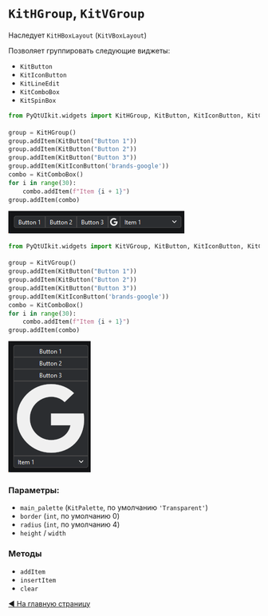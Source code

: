 # `KitHGroup`, `KitVGroup`

Наследует `KitHBoxLayout` (`KitVBoxLayout`)

Позволяет группировать следующие виджеты:
- `KitButton`
- `KitIconButton`
- `KitLineEdit`
- `KitComboBox`
- `KitSpinBox`

```python
from PyQtUIkit.widgets import KitHGroup, KitButton, KitIconButton, KitComboBox

group = KitHGroup()
group.addItem(KitButton("Button 1"))
group.addItem(KitButton("Button 2"))
group.addItem(KitButton("Button 3"))
group.addItem(KitIconButton('brands-google'))
combo = KitComboBox()
for i in range(30):
    combo.addItem(f"Item {i + 1}")
group.addItem(combo)
```
![img_1.png](img/img_25.png)


```python
from PyQtUIkit.widgets import KitVGroup, KitButton, KitIconButton, KitComboBox

group = KitVGroup()
group.addItem(KitButton("Button 1"))
group.addItem(KitButton("Button 2"))
group.addItem(KitButton("Button 3"))
group.addItem(KitIconButton('brands-google'))
combo = KitComboBox()
for i in range(30):
    combo.addItem(f"Item {i + 1}")
group.addItem(combo)
```
![img.png](img/img_26.png)

### Параметры:

- `main_palette` (`KitPalette`, по умолчанию `'Transparent'`)
- `border` (`int`, по умолчанию 0)
- `radius` (`int`, по умолчанию 4)
- `height` / `width`

### Методы

- `addItem`
- `insertItem`
- `clear`

[◀ На главную страницу](..%2Freadme.md)

